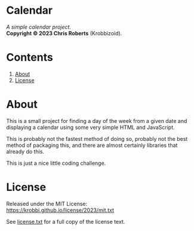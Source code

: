 # Calendar
_A simple calendar project._  
__Copyright &copy; 2023 Chris Roberts__ (Krobbizoid).

# Contents
1. [About](#about)
2. [License](#license)

# About
This is a small project for finding a day of the week from a given date and
displaying a calendar using some very simple HTML and JavaScript.

This is probably not the fastest method of doing so, probably not the best
method of packaging this, and there are almost certainly libraries that already
do this.

This is just a nice little coding challenge.

# License
Released under the MIT License:  
https://krobbi.github.io/license/2023/mit.txt

See [license.txt](/license.txt) for a full copy of the license text.
